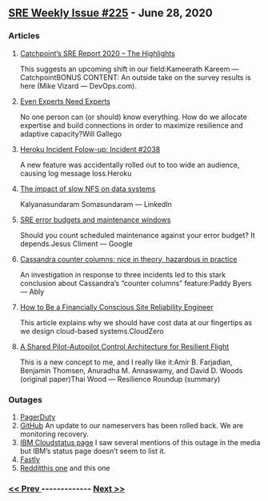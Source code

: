 ## [SRE Weekly Issue #225](https://sreweekly.com/sre-weekly-issue-225/) - June 28, 2020
### Articles

1. [Catchpoint’s SRE Report 2020 – The Highlights](https://blog.catchpoint.com/2020/06/24/catchpoint-sre-report-2020/)

    This suggests an upcoming shift in our field:Kameerath Kareem — CatchpointBONUS CONTENT: An outside take on the survey results is here (Mike Vizard — DevOps.com).
1. [Even Experts Need Experts](https://willgallego.com/2020/06/28/even-experts-need-experts/)

    No one person can (or should) know everything. How do we allocate expertise and build connections in order to maximize resilience and adaptive capacity?Will Gallego
1. [Heroku Incident Folow-up: Incident #2038](https://status.heroku.com/incidents/2038)

    A new feature was accidentally rolled out to too wide an audience, causing log message loss.Heroku
1. [The impact of slow NFS on data systems](https://engineering.linkedin.com/blog/2020/the-impact-of-slow-nfs-on-data-systems)

    Kalyanasundaram Somasundaram — LinkedIn
1. [SRE error budgets and maintenance windows](https://cloud.google.com/blog/products/management-tools/sre-error-budgets-and-maintenance-windows/)

    Should you count scheduled maintenance against your error budget? It depends.Jesus Climent — Google
1. [Cassandra counter columns: nice in theory, hazardous in practice](https://www.ably.io/blog/cassandra-counter-columns-nice-in-theory-hazardous-in-practice)

    An investigation in response to three incidents led to this stark conclusion about Cassandra’s “counter columns” feature:Paddy Byers — Ably
1. [How to Be a Financially Conscious Site Reliability Engineer](https://www.cloudzero.com/blog/how-to-be-a-financially-conscious-site-reliability-engineer)

    This article explains why we should have cost data at our fingertips as we design cloud-based systems.CloudZero
1. [A Shared Pilot-Autopilot Control Architecture for Resilient Flight](https://resilienceroundup.com/issues/a-shared-pilot-autopilot-control-architecture-for-resilient-flight/)

    This is a new concept to me, and I really like it:Amir B. Farjadian, Benjamin Thomsen, Anuradha M. Annaswamy, and David D. Woods (original paper)Thai Wood — Resilience Roundup (summary)
### Outages

1. [PagerDuty](https://status.pagerduty.com/incidents/msgw48k0xz1f)
1. [GitHub](https://www.githubstatus.com/incidents/shdhxntw519h)
    An update to our nameservers has been rolled back. We are monitoring recovery.
1. [IBM Cloudstatus page](https://www.itpro.co.uk/cloud/356238/ibm-cloud-suffers-second-global-outage-in-a-month)
    I saw several mentions of this outage in the media but IBM’s status page doesn’t seem to list it.
1. [Fastly](https://status.fastly.com/incidents/qt9xpxx583l3)
1. [Redditthis one](https://reddit.statuspage.io/incidents/7vqrw2b165sm)
    and this one

### [ << Prev ](sreweekly-224.md) ------------- [ Next >> ](sreweekly-226.md)
